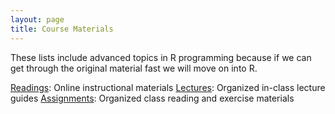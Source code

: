 ```yaml
---
layout: page
title: Course Materials
---
```

These lists include advanced topics in R programming because if we
can get through the original material fast we will move on into R.

<a href="{{ site.baseurl}}/readings">
<i class="fa fa-book fa-fw"></i> Readings</a>: Online instructional materials

<a href="{{ site.baseurl}}/lectures">
<i class="fa fa-comment fa-fw"></i> Lectures</a>: Organized in-class lecture guides

<a href="{{ site.baseurl}}/assignments">
<i class="fa fa-keyboard-o fa-fw"></i> Assignments</a>: Organized class reading and exercise materials

<!--

<a href="{{ site.baseurl}}/materials/datasets">
<i class="fa fa-download fa-fw"></i> Datasets</a>: Links to external datasets used
<a href="{{ site.baseurl}}/materials">
<i class="fa fa-list-alt fa-fw"></i> Lecture Materials</a>: Collection of lecture notes

<a href="{{ site.baseurl}}/exercises">
<i class="fa fa-magic fa-fw"></i> Exercises</a>: Collection of modular exercises

-->